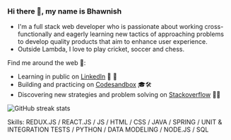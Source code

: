 ### Hi there 👋, my name is Bhawnish

* I'm a full stack web developer who is passionate about working cross-functionally and eagerly learning new tactics of approaching problems to develop quality products that aim to enhance user experience.
* Outside Lambda, I love to play cricket, soccer and chess.



Find me around the web 👤:

 * Learning in public on [LinkedIn](https://www.linkedin.com/in/bhawnishkumar/) 👥 💼  
 * Building and practicing on [Codesandbox](https://codesandbox.io/u/mrbhawnish) 🎓🛠 
 * Discovering new strategies and problem solving on [Stackoverflow](https://stackoverflow.com/users/6513620/bhawnish-kumar) 🔭🔬 

![GitHub streak stats](https://github-readme-streak-stats.herokuapp.com/?user=mrbhawnish)  

Skills: REDUX.JS / REACT.JS / JS / HTML / CSS / JAVA / SPRING / UNIT & INTEGRATION TESTS / PYTHON / DATA MODELING / NODE.JS / SQL



